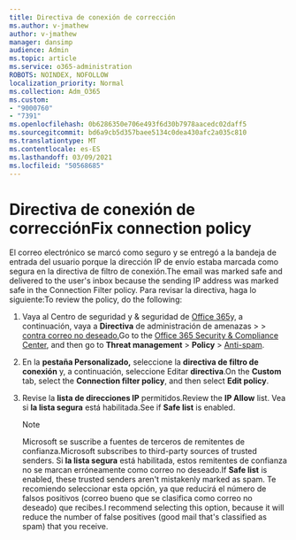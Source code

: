```yaml
---
title: Directiva de conexión de corrección
ms.author: v-jmathew
author: v-jmathew
manager: dansimp
audience: Admin
ms.topic: article
ms.service: o365-administration
ROBOTS: NOINDEX, NOFOLLOW
localization_priority: Normal
ms.collection: Adm_O365
ms.custom:
- "9000760"
- "7391"
ms.openlocfilehash: 0b6286350e706e493f6d30b7978aacedc02daff5
ms.sourcegitcommit: bd6a9cb5d357baee5134c0dea430afc2a035c810
ms.translationtype: MT
ms.contentlocale: es-ES
ms.lasthandoff: 03/09/2021
ms.locfileid: "50568685"
---
```

# <a name="fix-connection-policy"></a><span data-ttu-id="991bf-102">Directiva de conexión de corrección</span><span class="sxs-lookup"><span data-stu-id="991bf-102">Fix connection policy</span></span>

<span data-ttu-id="991bf-103">El correo electrónico se marcó como seguro y se entregó a la bandeja de entrada del usuario porque la dirección IP de envío estaba marcada como segura en la directiva de filtro de conexión.</span><span class="sxs-lookup"><span data-stu-id="991bf-103">The email was marked safe and delivered to the user's inbox because the sending IP address was marked safe in the Connection Filter policy.</span></span> <span data-ttu-id="991bf-104">Para revisar la directiva, haga lo siguiente:</span><span class="sxs-lookup"><span data-stu-id="991bf-104">To review the policy, do the following:</span></span>

1. <span data-ttu-id="991bf-105">Vaya al Centro de seguridad y & seguridad de [Office 365](https://go.microsoft.com/fwlink/p/?linkid=2077143)y, a continuación, vaya a **Directiva** de administración de amenazas  >    >  [contra correo no deseado.](https://go.microsoft.com/fwlink/?linkid=2101518)</span><span class="sxs-lookup"><span data-stu-id="991bf-105">Go to the [Office 365 Security & Compliance Center](https://go.microsoft.com/fwlink/p/?linkid=2077143), and then go to **Threat management** > **Policy** > [Anti-spam](https://go.microsoft.com/fwlink/?linkid=2101518).</span></span>
2. <span data-ttu-id="991bf-106">En la **pestaña Personalizado,** seleccione la **directiva de filtro de conexión** y, a continuación, seleccione Editar **directiva**.</span><span class="sxs-lookup"><span data-stu-id="991bf-106">On the **Custom** tab, select the **Connection filter policy**, and then select **Edit policy**.</span></span>
3. <span data-ttu-id="991bf-107">Revise la **lista de direcciones IP** permitidos.</span><span class="sxs-lookup"><span data-stu-id="991bf-107">Review the **IP Allow** list.</span></span> <span data-ttu-id="991bf-108">Vea si **la lista segura** está habilitada.</span><span class="sxs-lookup"><span data-stu-id="991bf-108">See if **Safe list** is enabled.</span></span>

    > [!NOTE]
    > <span data-ttu-id="991bf-109">Microsoft se suscribe a fuentes de terceros de remitentes de confianza.</span><span class="sxs-lookup"><span data-stu-id="991bf-109">Microsoft subscribes to third-party sources of trusted senders.</span></span> <span data-ttu-id="991bf-110">Si **la lista segura** está habilitada, estos remitentes de confianza no se marcan erróneamente como correo no deseado.</span><span class="sxs-lookup"><span data-stu-id="991bf-110">If **Safe list** is enabled, these trusted senders aren't mistakenly marked as spam.</span></span> <span data-ttu-id="991bf-111">Te recomiendo seleccionar esta opción, ya que reducirá el número de falsos positivos (correo bueno que se clasifica como correo no deseado) que recibes.</span><span class="sxs-lookup"><span data-stu-id="991bf-111">I recommend selecting this option, because it will reduce the number of false positives (good mail that's classified as spam) that you receive.</span></span>
